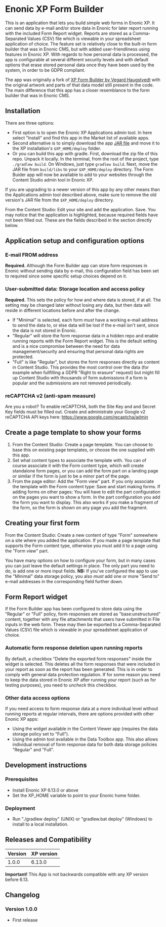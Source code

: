 # Enonic XP Form Builder

This is an application that lets you build simple web forms in Enonic XP. It can send data by e-mail and/or store data in Enonic for later report running with the included Form Report widget. Reports are stored as a Comma-Separated Values (CSV) file which is viewable in your spreadsheet application of choice. The feature set is relatively close to the built-in form builder that was in Enonic CMS, but with added user-friendliness using features in Enonic XP. With regards to how personal data is processed, the app is configurable at several different security levels and with default options that erase stored personal data once they have been used by the system, in order to be GDPR compliant.

The app was originally a fork of [XP Form Builder by Vegard Haugstvedt](https://github.com/it-vegard/xp-form-builder) with the original artwork and parts of that data model still present in the code. The main difference that this app has a closer resemblance to the form builder that was in Enonic CMS.

## Installation

There are three options:

* First option is to open the Enonic XP Applications admin tool. In here select "Install" and find this app in the Market list of available apps.
* Second alternative is to simply download the app [JAR file](http://repo.enonic.com/public/com/enonic/app/formbuilder/1.0.0/app-formbuilder-1.0.0.jar) and move it to the XP installation's `$XP_HOME/deploy` folder.
* Or you can build this app with gradle. First, download the zip file of this repo. Unpack it locally. In the terminal, from the root of the project, type `./gradlew build`. On Windows, just type `gradlew build`. Next, move the JAR file from `build/libs` to your `$XP_HOME/deploy` directory. The Form Buider app will now be available to add to your websites through the Content Studio admin tool in Enonic XP.

If you are upgrading to a newer version of this app by any other means than the Applications admin tool described above, make sure to remove the old version's JAR file from the `$XP_HOME/deploy` directory.

From the Content Studio: Edit your site and add the application. Save. You may notice that the application is highlighted, because required fields have not been filled out. These are the fields described in the section directly below.

## Application setup and configuration options

### E-mail FROM address

**Required.** Although the Form Builder app can store form responses in Enonic without sending data by e-mail, this configuration field has been set to required since some specific setup choices depend on it.

### User-submitted data: Storage location and access policy

**Required.** This sets the policy for how and where data is stored, if at all. The setting may be changed later without losing any data, but then data will reside in different locations before and after the change.

* If "Minimal" is selected, each form *must* have a working e-mail address to send the data to, or else data will be lost if the e-mail isn't sent, since the data is not stored in Enonic.
* "Regular" will store the form response data in a hidden repo and enable running reports with the Form Report widget. This is the default setting and is a nice compromise between the need for data management/security and ensuring that personal data rights are protected.
* "Full" is like "Regular", but stores the form responses directly as content in Content Studio. This provides the most control over the data (for example when fullfilling a GDPR "Right to erasure" request) but might fill up Content Studio with thousands of form submissions if a form is popular and the submissions are not removed periodically.

### reCAPTCHA v2 (anti-spam measure)

Are you a robot? To enable reCAPTCHA, both the Site Key and and Secret Key fields must be filled out. Create and administrate your Google v2 reCAPTCHA API keys here: https://www.google.com/recaptcha/admin

## Create a page template to show your forms

1. From the Content Studio: Create a page template. You can choose to base this on existing page templates, or choose the one supplied with this app.
2. Set what content types to associate the template with. You can of course associate it with the Form content type, which will create standalone form pages, or you can add the form part on a landing page or similar if the form is just to be a minor part of the page.
3. From the page editor: Add the "Form view" part. If you only associate the template with the Form content type: Save and start making forms. If adding forms on other pages: You will have to edit the part configuration on the pages you want to show a form. In the part configuration you add the form you want to display. This also works if you make a fragment of the form, so the form is shown on any page you add the fragment.

## Creating your first form

From the Content Studio: Create a new content of type "Form" somewhere on a site where you added the application. If you made a page template that supports the Form content type, otherwise you must add it to a page using the "Form view" part.

You have many options on how to configure your form, but in many cases you can just leave the default settings in place. The only part you need to do, is add one or more input fields. **NB:** If you've configured the app to use the "Minimal" data storage policy, you also *must* add one or more "Send to" e-mail addresses in the corresponding field further down.

## Form Report widget

If the Form Builder app has been configured to store data using the "Regular" or "Full" policy, form responses are stored as "base:unstructured" content, together with any file attachments that users have submitted in File inputs in the web form. These may then be exported to a Comma-Separated Values (CSV) file which is viewable in your spreadsheet application of choice.

### Automatic form response deletion upon running reports

By default, a checkbox "Delete the exported form responses" inside the widget is selected. This deletes all the form responses that were included in your report as soon as the report has been generated. This is in order to comply with general data protection regulation. If for some reason you need to keep the data stored in Enonic XP after running your report (such as for testing purposes), you need to *uncheck* this checkbox.

### Other data access options

If you need access to form response data at a more individual level without running reports at regular intervals, there are options provided with other Enonic XP apps:

* Using the widget available in the Content Viewer app (requires the data storage policy set to "Full").
* Using the admin tool available in the Data Toolbox app. This also allows individual removal of form response data for both data storage policies "Regular" and "Full".

## Development instructions

### Prerequisites
* Install Enonic XP 6.13.0 or above
* Set the XP_HOME variable to point to your Enonic home folder.

### Deployment
* Run "./gradlew deploy" (UNIX) or "gradlew.bat deploy" (Windows) to install to a local installation.

## Releases and Compatibility

| Version        | XP version |
| ------------- | ------------- |
| 1.0.0 | 6.13.0 |

**Important!** This App is not backwards compatible with any XP version before 6.13.

## Changelog

### Version 1.0.0

* First release
